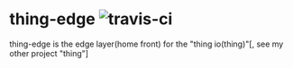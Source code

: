 # thing-edge ![travis-ci](https://api.travis-ci.org/aslamplr/thing-edge.svg?branch=master)
thing-edge is the edge layer(home front) for the "thing io(thing)"[, see my other project "thing"]
